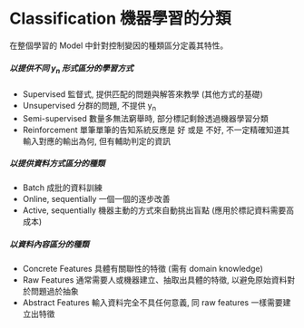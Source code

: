 # Classification 機器學習的分類
在整個學習的 Model 中針對控制變因的種類區分定義其特性。

##### 以提供不同 y<sub>n</sub> 形式區分的學習方式
* Supervised 監督式, 提供匹配的問題與解答來教學 (其他方式的基礎)
* Unsupervised 分群的問題, 不提供 y<sub>n</sub>
* Semi-supervised 數量多無法窮舉時, 部分標記剩餘透過機器學習分類
* Reinforcement 單筆單筆的告知系統反應是 好 或是 不好, 不一定精確知道其輸入對應的輸出為何, 但有輔助判定的資訊

##### 以提供資料方式區分的種類
* Batch 成批的資料訓練
* Online, sequentially 一個一個的逐步改善 
* Active, sequentially 機器主動的方式來自動挑出盲點 (應用於標記資料需要高成本)

##### 以資料內容區分的種類
* Concrete Features 具體有關聯性的特徵 (需有 domain knowledge)
* Raw Features 通常需要人或機器建立、抽取出具體的特徵, 以避免原始資料對於問題過於抽象
* Abstract Features 輸入資料完全不具任何意義, 同 raw features 一樣需要建立出特徵
